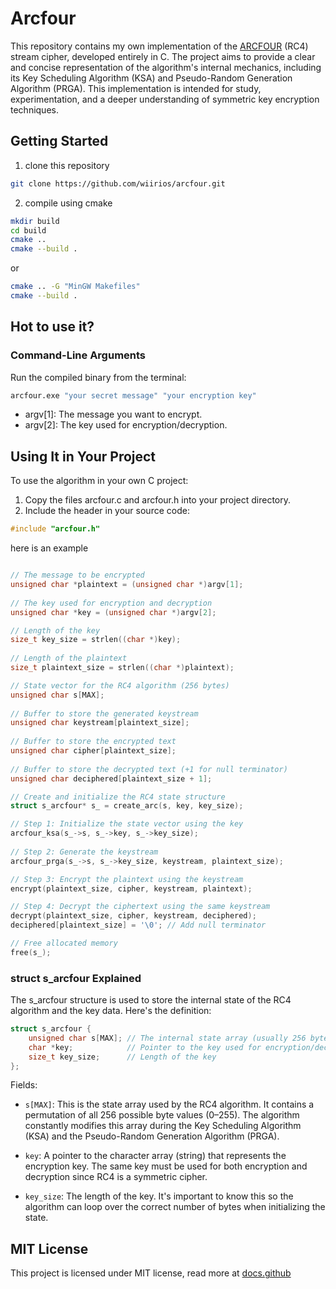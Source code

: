 # Arcfour
This repository contains my own implementation of the [ARCFOUR](https://en.wikipedia.org/wiki/RC4) (RC4) stream cipher, developed entirely in C. The project aims to provide a clear and concise representation of the algorithm's internal mechanics, including its Key Scheduling Algorithm (KSA) and Pseudo-Random Generation Algorithm (PRGA). This implementation is intended for study, experimentation, and a deeper understanding of symmetric key encryption techniques.

## Getting Started

1. clone this repository
``` sh
git clone https://github.com/wiirios/arcfour.git
```

2. compile using cmake
``` sh
mkdir build
cd build
cmake ..
cmake --build .
```

or
``` sh
cmake .. -G "MinGW Makefiles"
cmake --build .
```

## Hot to use it?

### Command-Line Arguments
Run the compiled binary from the terminal:

```sh
arcfour.exe "your secret message" "your encryption key"
```
- argv[1]: The message you want to encrypt.
- argv[2]: The key used for encryption/decryption.

## Using It in Your Project
To use the algorithm in your own C project:

1. Copy the files arcfour.c and arcfour.h into your project directory.
2. Include the header in your source code:

``` c
#include "arcfour.h"
```

here is an example

``` c

// The message to be encrypted
unsigned char *plaintext = (unsigned char *)argv[1];
   
// The key used for encryption and decryption
unsigned char *key = (unsigned char *)argv[2];

// Length of the key
size_t key_size = strlen((char *)key);
    
// Length of the plaintext
size_t plaintext_size = strlen((char *)plaintext);

// State vector for the RC4 algorithm (256 bytes)
unsigned char s[MAX];
    
// Buffer to store the generated keystream
unsigned char keystream[plaintext_size];
    
// Buffer to store the encrypted text
unsigned char cipher[plaintext_size];
    
// Buffer to store the decrypted text (+1 for null terminator)
unsigned char deciphered[plaintext_size + 1];

// Create and initialize the RC4 state structure
struct s_arcfour* s_ = create_arc(s, key, key_size);

// Step 1: Initialize the state vector using the key
arcfour_ksa(s_->s, s_->key, s_->key_size);
    
// Step 2: Generate the keystream
arcfour_prga(s_->s, s_->key_size, keystream, plaintext_size);

// Step 3: Encrypt the plaintext using the keystream
encrypt(plaintext_size, cipher, keystream, plaintext);

// Step 4: Decrypt the ciphertext using the same keystream
decrypt(plaintext_size, cipher, keystream, deciphered);
deciphered[plaintext_size] = '\0'; // Add null terminator

// Free allocated memory
free(s_);
```
### struct s_arcfour Explained
The s_arcfour structure is used to store the internal state of the RC4 algorithm and the key data. Here's the definition:
``` c
struct s_arcfour {
    unsigned char s[MAX]; // The internal state array (usually 256 bytes)
    char *key;            // Pointer to the key used for encryption/decryption
    size_t key_size;      // Length of the key
};
```

Fields:
- `s[MAX]`:
This is the state array used by the RC4 algorithm. It contains a permutation of all 256 possible byte values (0–255). The algorithm constantly modifies this array during the Key Scheduling Algorithm (KSA) and the Pseudo-Random Generation Algorithm (PRGA).

- `key`:
A pointer to the character array (string) that represents the encryption key. The same key must be used for both encryption and decryption since RC4 is a symmetric cipher.

- `key_size`:
The length of the key. It's important to know this so the algorithm can loop over the correct number of bytes when initializing the state.

## MIT License
This project is licensed under MIT license, read more at <span><a href="https://docs.github.com/pt/repositories/managing-your-repositorys-settings-and-features/customizing-your-repository/licensing-a-repository">docs.github</span>